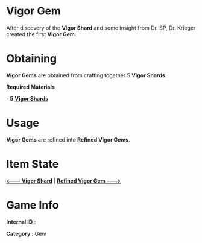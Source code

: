 # Vigor Gem

After discovery of the **Vigor Shard** and some insight from Dr. SP, Dr. Krieger created the first **Vigor Gem**.

# Obtaining

**Vigor Gems** are obtained from crafting together 5 **Vigor Shards**.

**Required Materials**

**- 5** [**Vigor Shards**](https://github.com/AlphaMC0/Lone-Martian/blob/main/Vigor%20Shard.md) 

# Usage

**Vigor Gems** are refined into **Refined Vigor Gems**.

# Item State

[**<--- Vigor Shard**](https://github.com/AlphaMC0/Lone-Martian/blob/main/Vigor%20Shard.md) | [**Refined Vigor Gem --->**]()

# Game Info

**Internal ID** : 

**Category** : Gem
